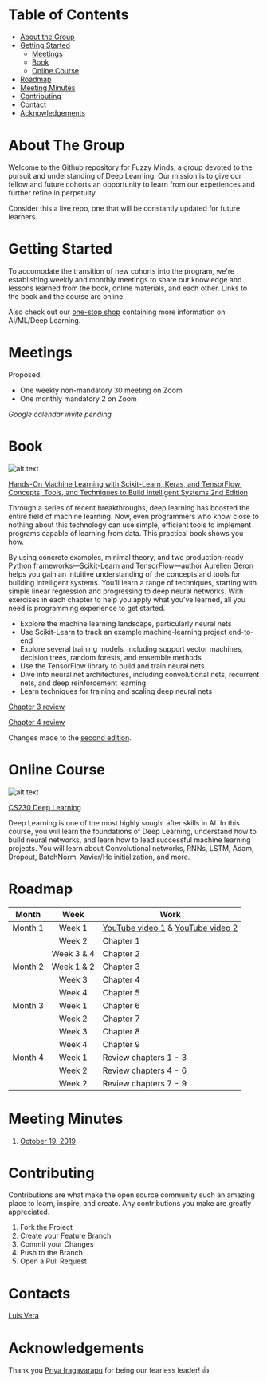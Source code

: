 # Table of Contents

* [About the Group](#about-the-group)
* [Getting Started](#getting-started)
  * [Meetings](#meetings)
  * [Book](#book)
  * [Online Course](#online-course)
* [Roadmap](#roadmap)
* [Meeting Minutes](#meeting-minutes)
* [Contributing](#contributing)
* [Contact](#contact)
* [Acknowledgements](#acknowledgements)

# About The Group 

Welcome to the Github repository for Fuzzy Minds, a group devoted to the pursuit and understanding of Deep Learning. Our mission is to give our fellow and future cohorts an opportunity to learn from our experiences and further refine in perpetuity. 

Consider this a live repo, one that will be constantly updated for future learners. 

# Getting Started

To accomodate the transition of new cohorts into the program, we're establishing weekly and monthly meetings to share our knowledge and lessons learned from the book, online materials, and each other. Links to the book and the course are online. 

Also check out our [one-stop shop](https://github.com/ludawg44/fuzzy-minds/blob/master/One-stop%20Shop.md) containing more information on AI/ML/Deep Learning. 

# Meetings

Proposed: 
* One weekly non-mandatory 30 meeting on Zoom
* One monthly mandatory 2 on Zoom

*Google calendar invite pending*

# Book

![alt text](https://www.oreilly.com/library/cover/9781492032632/360h/)

[Hands-On Machine Learning with Scikit-Learn, Keras, and TensorFlow: Concepts, Tools, and Techniques to Build Intelligent Systems 2nd Edition](https://www.amazon.com/Hands-Machine-Learning-Scikit-Learn-TensorFlow/dp/1492032646/ref=pd_sbs_14_1/144-7972152-8579053?_encoding=UTF8&pd_rd_i=1492032646&pd_rd_r=d4be4346-d342-4c7a-b795-ee61c9cee4e0&pd_rd_w=g7pgm&pd_rd_wg=vnLSI&pf_rd_p=52b7592c-2dc9-4ac6-84d4-4bda6360045e&pf_rd_r=K67744CZYPRQRZMAB9N4&psc=1&refRID=K67744CZYPRQRZMAB9N4)

Through a series of recent breakthroughs, deep learning has boosted the entire field of machine learning. Now, even programmers who know close to nothing about this technology can use simple, efficient tools to implement programs capable of learning from data. This practical book shows you how.

By using concrete examples, minimal theory, and two production-ready Python frameworks—Scikit-Learn and TensorFlow—author Aurélien Géron helps you gain an intuitive understanding of the concepts and tools for building intelligent systems. You’ll learn a range of techniques, starting with simple linear regression and progressing to deep neural networks. With exercises in each chapter to help you apply what you’ve learned, all you need is programming experience to get started.

- Explore the machine learning landscape, particularly neural nets
- Use Scikit-Learn to track an example machine-learning project end-to-end
- Explore several training models, including support vector machines, decision trees, random forests, and ensemble methods
- Use the TensorFlow library to build and train neural nets
- Dive into neural net architectures, including convolutional nets, recurrent nets, and deep reinforcement learning
- Learn techniques for training and scaling deep neural nets

[Chapter 3 review](chapter3_review.md)

[Chapter 4 review](chapter4_review.md)

Changes made to the [second edition](https://github.com/ageron/handson-ml2/blob/master/changes_in_2nd_edition.md). 

# Online Course

![alt text](https://cs.stanford.edu/sites/all/themes/stanford_wilbur/logo.png)

[CS230 Deep Learning](https://cs230.stanford.edu/)

Deep Learning is one of the most highly sought after skills in AI. In this course, you will learn the foundations of Deep Learning, understand how to build neural networks, and learn how to lead successful machine learning projects. You will learn about Convolutional networks, RNNs, LSTM, Adam, Dropout, BatchNorm, Xavier/He initialization, and more.

# Roadmap

| Month     | Week      | Work           | 
| :---:     | :---:     | -------------    |
| Month 1   | Week 1    | [YouTube video 1](https://www.youtube.com/watch?v=aircAruvnKk) & [YouTube video 2](https://www.youtube.com/watch?v=6M5VXKLf4D4) |
|    | Week 2    | Chapter 1  |
|   | Week 3 & 4    | Chapter 2  |
| Month 2  | Week 1 & 2 | Chapter 3 |
|          | Week 3 | Chapter 4 |
|          | Week 4 | Chapter 5 |
| Month 3  | Week 1 | Chapter 6 |
|          | Week 2 | Chapter 7 |
|          | Week 3 | Chapter 8 |
|          | Week 4 | Chapter 9 |
| Month 4  | Week 1 | Review chapters 1 - 3 |
|          | Week 2 | Review chapters 4 - 6 |
|          | Week 2 | Review chapters 7 - 9 |

# Meeting Minutes

1. [October 19, 2019](01_Unit-01_19Oct19.pdf)

# Contributing

Contributions are what make the open source community such an amazing place to learn, inspire, and create. Any contributions you make are greatly appreciated. 

1. Fork the Project
2. Create your Feature Branch
3. Commit your Changes
4. Push to the Branch
5. Open a Pull Request

# Contacts

[Luis Vera](luis.vera@mail.analytics.hbs.edu)


# Acknowledgements

Thank you [Priya Iragavarapu](https://www.linkedin.com/in/priya-iragavarapu-8a2686173/) for being our fearless leader! :+1:
